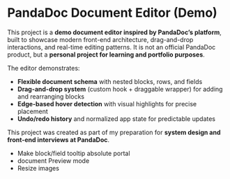# PandaDoc Document Editor (Demo)

This project is a **demo document editor inspired by PandaDoc’s platform**, built to showcase modern front-end architecture, drag-and-drop interactions, and real-time editing patterns. It is not an official PandaDoc product, but a **personal project for learning and portfolio purposes**.

The editor demonstrates:

- **Flexible document schema** with nested blocks, rows, and fields
- **Drag-and-drop system** (custom hook + draggable wrapper) for adding and rearranging blocks
- **Edge-based hover detection** with visual highlights for precise placement
- **Undo/redo history** and normalized app state for predictable updates

This project was created as part of my preparation for **system design and front-end interviews at PandaDoc**.

<!-- TODO -->

- Make block/field tooltip absolute portal
- document Preview mode
- Resize images
